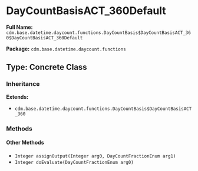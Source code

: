 # DayCountBasisACT_360Default

**Full Name:** `cdm.base.datetime.daycount.functions.DayCountBasis$DayCountBasisACT_360$DayCountBasisACT_360Default`

**Package:** `cdm.base.datetime.daycount.functions`

## Type: Concrete Class

### Inheritance

**Extends:**
- `cdm.base.datetime.daycount.functions.DayCountBasis$DayCountBasisACT_360`

### Methods

#### Other Methods

- `Integer assignOutput(Integer arg0, DayCountFractionEnum arg1)`
- `Integer doEvaluate(DayCountFractionEnum arg0)`

